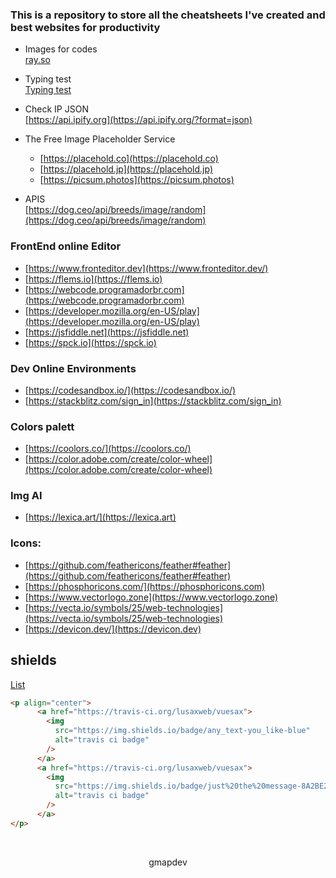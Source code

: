### This is a repository to store all the cheatsheets I've created and best websites for productivity


- Images for codes  
[ray.so](https://ray.so/)

- Typing test  
[Typing test](https://10fastfingers.com/typing-test/portuguese)

- Check IP JSON  
[https://api.ipify.org](https://api.ipify.org/?format=json)

- The Free Image Placeholder Service
  - [https://placehold.co](https://placehold.co)
  - [https://placehold.jp](https://placehold.jp)
  - [https://picsum.photos](https://picsum.photos)

- APIS  
[https://dog.ceo/api/breeds/image/random](https://dog.ceo/api/breeds/image/random)

### FrontEnd online Editor  
- [https://www.fronteditor.dev](https://www.fronteditor.dev/) 
- [https://flems.io](https://flems.io) 
- [https://webcode.programadorbr.com](https://webcode.programadorbr.com) 
- [https://developer.mozilla.org/en-US/play](https://developer.mozilla.org/en-US/play) 
- [https://jsfiddle.net](https://jsfiddle.net) 
- [https://spck.io](https://spck.io)

### Dev Online Environments

- [https://codesandbox.io/](https://codesandbox.io/)
- [https://stackblitz.com/sign_in](https://stackblitz.com/sign_in)


### Colors palett
- [https://coolors.co/](https://coolors.co/)
- [https://color.adobe.com/create/color-wheel](https://color.adobe.com/create/color-wheel)

### Img AI
- [https://lexica.art/](https://lexica.art)

### Icons:

- [https://github.com/feathericons/feather#feather](https://github.com/feathericons/feather#feather)
- [https://phosphoricons.com/](https://phosphoricons.com)
- [https://www.vectorlogo.zone](https://www.vectorlogo.zone)
- [https://vecta.io/symbols/25/web-technologies](https://vecta.io/symbols/25/web-technologies)
- [https://devicon.dev/](https://devicon.dev)

## shields

[List](https://dev.to/envoy_/150-badges-for-github-pnk#workspace-specs)
```html
<p align="center">
      <a href="https://travis-ci.org/lusaxweb/vuesax">
        <img
          src="https://img.shields.io/badge/any_text-you_like-blue"
          alt="travis ci badge"
        />
      </a>
      <a href="https://travis-ci.org/lusaxweb/vuesax">
        <img
          src="https://img.shields.io/badge/just%20the%20message-8A2BE2"
          alt="travis ci badge"
        />
      </a>
</p>

```


&nbsp;
&nbsp;
&nbsp;

<p align="center">gmapdev</p>






